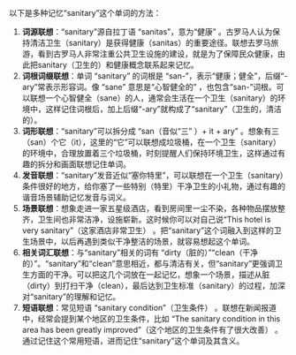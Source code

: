 以下是多种记忆“sanitary”这个单词的方法：
1. **词源联想**：“sanitary”源自拉丁语 “sanitas”，意为“健康” 。古罗马人认为保持清洁卫生（sanitary）是获得健康（sanitas）的重要途径。联想去罗马旅游，看到古罗马人非常注重公共卫生设施的建设，就是为了保障民众健康，由此把sanitary（卫生的）和健康概念联系起来记忆。
2. **词根词缀联想**：单词 “sanitary” 的词根是 “san-”，表示“健康；健全”，后缀“-ary”常表示形容词。像 “sane” 意思是“心智健全的” ，也包含“san-”词根。可以联想一个心智健全（sane）的人，通常会生活在一个卫生（sanitary）的环境中，这样记住词根后，加上后缀“-ary”就构成了“sanitary”（卫生的，清洁的）。 
3. **词形联想**：“sanitary”可以拆分成 “san（音似“三” ）+ it + ary” 。想象有三（san）个它（it），这里的“它”可以联想成垃圾桶，在一个卫生（sanitary）的环境中，合理放置着三个垃圾桶，时刻提醒人们保持环境卫生，这样通过有趣的拆分和画面联想记住单词。 
4. **发音联想**：“sanitary”发音近似“塞你特里”，可以联想在一个卫生（sanitary）条件很好的地方，给你塞了一些特别（特里）干净卫生的小礼物，通过有趣的谐音场景辅助记忆发音与词义。 
5. **场景联想**：想象走进一家五星级酒店，看到房间里一尘不染，各种物品摆放整齐，卫生间也非常洁净，设施崭新。这时候你可以对自己说“This hotel is very sanitary”（这家酒店非常卫生） 。把“sanitary”这个词融入到这样的卫生场景中，以后再遇到类似干净整洁的场景，就容易想起这个单词。 
6. **相关词汇联想**：与“sanitary”相关的词有 “dirty（脏的）”“clean（干净的）”。“sanitary”和“clean”意思相近，都与清洁有关，但“sanitary”更强调卫生方面的干净。可以把这几个词放在一起记忆，想象一个场景，描述从脏（dirty）到打扫干净（clean），最后达到卫生标准（sanitary）的过程，加深对“sanitary”的理解和记忆。 
7. **短语联想**：常见短语 “sanitary condition”（卫生条件） 。联想在新闻报道中，经常会提到某个地区的卫生条件，比如 “The sanitary condition in this area has been greatly improved”（这个地区的卫生条件有了很大改善） 。通过记住这个常用短语，进而记住“sanitary”这个单词及其含义。 